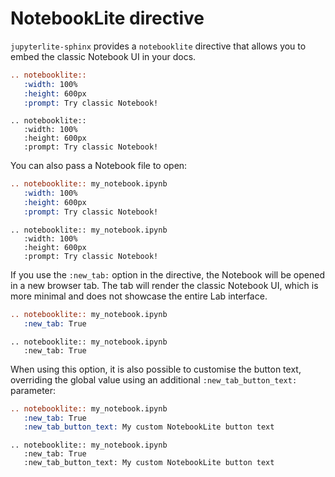 # NotebookLite directive

`jupyterlite-sphinx` provides a `notebooklite` directive that allows you to embed the classic Notebook UI in your docs.

```rst
.. notebooklite::
   :width: 100%
   :height: 600px
   :prompt: Try classic Notebook!
```

```{eval-rst}
.. notebooklite::
   :width: 100%
   :height: 600px
   :prompt: Try classic Notebook!
```

You can also pass a Notebook file to open:

```rst
.. notebooklite:: my_notebook.ipynb
   :width: 100%
   :height: 600px
   :prompt: Try classic Notebook!
```

```{eval-rst}
.. notebooklite:: my_notebook.ipynb
   :width: 100%
   :height: 600px
   :prompt: Try classic Notebook!
```

If you use the `:new_tab:` option in the directive, the Notebook will be opened in a new browser tab.
The tab will render the classic Notebook UI, which is more minimal and does not showcase the entire
Lab interface.

```rst
.. notebooklite:: my_notebook.ipynb
   :new_tab: True
```

```{eval-rst}
.. notebooklite:: my_notebook.ipynb
   :new_tab: True
```

When using this option, it is also possible to customise the button text, overriding the
global value using an additional `:new_tab_button_text:` parameter:

```rst
.. notebooklite:: my_notebook.ipynb
   :new_tab: True
   :new_tab_button_text: My custom NotebookLite button text
```

```{eval-rst}
.. notebooklite:: my_notebook.ipynb
   :new_tab: True
   :new_tab_button_text: My custom NotebookLite button text
```

